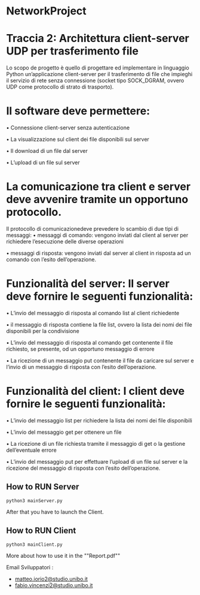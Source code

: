 # NetworkProject
# Traccia 2: Architettura client-server UDP per trasferimento file
Lo scopo de progetto è quello di progettare ed implementare in linguaggio Python un’applicazione client-server per il
trasferimento di file che impieghi il servizio di rete senza connessione (socket tipo SOCK_DGRAM, ovvero UDP come
protocollo di strato di trasporto).
# Il software deve permettere:
• Connessione client-server senza autenticazione

• La visualizzazione sul client dei file disponibili sul server

• Il download di un file dal server

• L’upload di un file sul server

# La comunicazione tra client e server deve avvenire tramite un opportuno protocollo. 
Il protocollo di comunicazionedeve prevedere lo scambio di due tipi di messaggi:
• messaggi di comando: vengono inviati dal client al server per richiedere l’esecuzione delle diverse operazioni

• messaggi di risposta: vengono inviati dal server al client in risposta ad un comando con l’esito dell’operazione.

# Funzionalità del server: Il server deve fornire le seguenti funzionalità:
• L’invio del messaggio di risposta al comando list al client richiedente

• il messaggio di risposta contiene la file list, ovvero la lista dei nomi dei file disponibili per la condivisione

• L’invio del messaggio di risposta al comando get contenente il file richiesto, se presente, od un opportuno messaggio di errore


• La ricezione di un messaggio put contenente il file da caricare sul server e l’invio di un messaggio di risposta con l’esito dell’operazione.

# Funzionalità del client: I client deve fornire le seguenti funzionalità:
• L’invio del messaggio list per richiedere la lista dei nomi dei file disponibili

• L’invio del messaggio get per ottenere un file

• La ricezione di un file richiesta tramite il messaggio di get o la gestione dell’eventuale errore


• L’invio del messaggio put per effettuare l’upload di un file sul server e la ricezione del messaggio di risposta con
l’esito dell’operazione.

## How to RUN Server

```
python3 mainServer.py
```
After that you have to launch the Client.
## How to RUN Client

```
python3 mainClient.py
```
More about how to use it in the ""Report.pdf""


Email Sviluppatori : 
+ matteo.iorio2@studio.unibo.it
+ fabio.vincenzi2@studio.unibo.it
